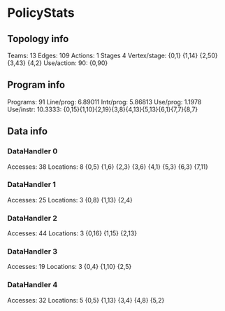 # PolicyStats
## Topology info
Teams:		13
Edges:		109
Actions:	1
Stages		4
Vertex/stage:	{0,1} {1,14} {2,50} {3,43} {4,2} 
Use/action:	90: {0,90} 

## Program info
Programs:	91
Line/prog:	6.89011
Intr/prog:	5.86813
Use/prog:	1.1978
Use/instr:	10.3333: {0,15}{1,10}{2,19}{3,8}{4,13}{5,13}{6,1}{7,7}{8,7}

## Data info

### DataHandler 0
Accesses:	38
Locations:	8
{0,5} {1,6} {2,3} {3,6} {4,1} {5,3} {6,3} {7,11} 

### DataHandler 1
Accesses:	25
Locations:	3
{0,8} {1,13} {2,4} 

### DataHandler 2
Accesses:	44
Locations:	3
{0,16} {1,15} {2,13} 

### DataHandler 3
Accesses:	19
Locations:	3
{0,4} {1,10} {2,5} 

### DataHandler 4
Accesses:	32
Locations:	5
{0,5} {1,13} {3,4} {4,8} {5,2} 